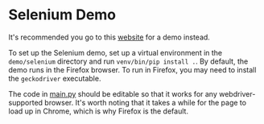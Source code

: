 # Selenium Demo

It's recommended you go to this [website](https://ibra-kdbra.github.io/JS_game_collections/2048/index.html) for a demo instead.

To set up the Selenium demo, set up a virtual environment in the `demo/selenium` directory and run `venv/bin/pip install .`.
By default, the demo runs in the Firefox browser.
To run in Firefox, you may need to install the `geckodriver` executable.

The code in [main.py](/demo/selenium/main.py) should be editable so that it works for any webdriver-supported browser.
It's worth noting that it takes a while for the page to load up in Chrome, which is why Firefox is the default.

